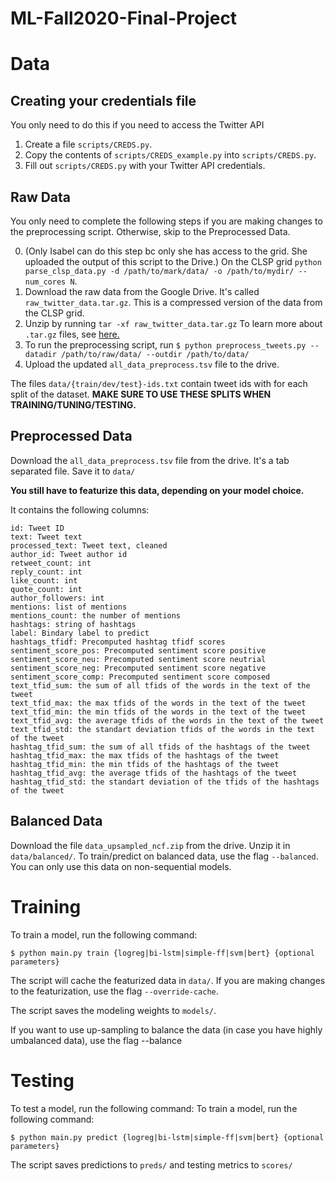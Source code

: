 # ML-Fall2020-Final-Project

# Data

## Creating your credentials file

You only need to do this if you need to access the Twitter API
1. Create a file `scripts/CREDS.py`. 
2. Copy the contents of `scripts/CREDS_example.py` into `scripts/CREDS.py`.
3. Fill out `scripts/CREDS.py` with your Twitter API credentials. 

## Raw Data

You only need to complete the following steps if you are making changes to the preprocessing script. Otherwise, skip to the Preprocessed Data.

0. (Only Isabel can do this step bc only she has access to the grid. She uploaded the output of this script to the Drive.) On the CLSP grid `python parse_clsp_data.py -d /path/to/mark/data/ -o /path/to/mydir/ --num_cores N`. 
1. Download the raw data from the Google Drive. It's called `raw_twitter_data.tar.gz`. This is a compressed version of the data from the CLSP grid.
2. Unzip by running `tar -xf raw_twitter_data.tar.gz` To learn more about `.tar.gz` files, see [here.](https://linuxize.com/post/how-to-extract-unzip-tar-gz-file/)
3. To run the preprocessing script, run
 `$ python preprocess_tweets.py --datadir /path/to/raw/data/ --outdir /path/to/data/`
 4. Upload the updated `all_data_preprocess.tsv` file to the drive.

The files `data/{train/dev/test}-ids.txt` contain tweet ids with for each split of the dataset. **MAKE SURE TO USE THESE SPLITS WHEN TRAINING/TUNING/TESTING.** 

## Preprocessed Data

Download the `all_data_preprocess.tsv` file from the drive. It's a tab separated file. Save it to `data/`

**You still have to featurize this data, depending on your model choice.**

It contains the following columns:
```
id: Tweet ID
text: Tweet text
processed_text: Tweet text, cleaned
author_id: Tweet author id
retweet_count: int
reply_count: int
like_count: int
quote_count: int
author_followers: int
mentions: list of mentions
mentions_count: the number of mentions
hashtags: string of hashtags
label: Bindary label to predict
hashtags_tfidf: Precomputed hashtag tfidf scores
sentiment_score_pos: Precomputed sentiment score positive
sentiment_score_neu: Precomputed sentiment score neutrial
sentiment_score_neg: Precomputed sentiment score negative
sentiment_score_comp: Precomputed sentiment score composed
text_tfid_sum: the sum of all tfids of the words in the text of the tweet
text_tfid_max: the max tfids of the words in the text of the tweet
text_tfid_min: the min tfids of the words in the text of the tweet
text_tfid_avg: the average tfids of the words in the text of the tweet
text_tfid_std: the standart deviation tfids of the words in the text of the tweet
hashtag_tfid_sum: the sum of all tfids of the hashtags of the tweet
hashtag_tfid_max: the max tfids of the hashtags of the tweet
hashtag_tfid_min: the min tfids of the hashtags of the tweet
hashtag_tfid_avg: the average tfids of the hashtags of the tweet
hashtag_tfid_std: the standart deviation of the tfids of the hashtags of the tweet
```

## Balanced Data
Download the file `data_upsampled_ncf.zip` from the drive. Unzip it in `data/balanced/`. To train/predict on balanced data, use the flag `--balanced`. You can only use this data on non-sequential models.


# Training
To train a model, run the following command:
```
$ python main.py train {logreg|bi-lstm|simple-ff|svm|bert} {optional parameters}
```
The script will cache the featurized data in `data/`. If you are making changes to the featurization, use the flag `--override-cache`.

The script saves the modeling weights to `models/`.

If you want to use up-sampling to balance the data (in case you have highly umbalanced data),
use the flag --balance

# Testing

To test a model, run the following command:
To train a model, run the following command:
```
$ python main.py predict {logreg|bi-lstm|simple-ff|svm|bert} {optional parameters}
```

The script saves predictions to `preds/` and testing metrics to `scores/`


